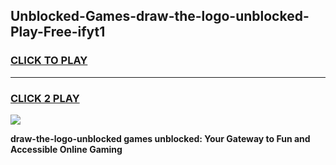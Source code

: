 
## Unblocked-Games-draw-the-logo-unblocked-Play-Free-ifyt1
<h3>
<a href="https://premium76.site?title=draw-the-logo-unblocked&ref=12A">CLICK TO PLAY</a></h3>
<hr>

<h3>
<a href="https://premium76.site?title=draw-the-logo-unblocked&ref=12A">CLICK 2 PLAY</a>
  
</h3>

<a href="https://premium76.site?title=draw-the-logo-unblocked&ref=12A"><img src="https://clearcache.store/games.png"></a>


**draw-the-logo-unblocked games unblocked: Your Gateway to Fun and Accessible Online Gaming**
